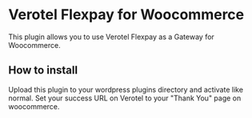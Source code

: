 # Verotel Flexpay for Woocommerce
This plugin allows you to use Verotel Flexpay as a Gateway for Woocommerce.

## How to install
Upload this plugin to your wordpress plugins directory and activate like normal. Set your success URL on Verotel to your "Thank You" page on woocommerce.